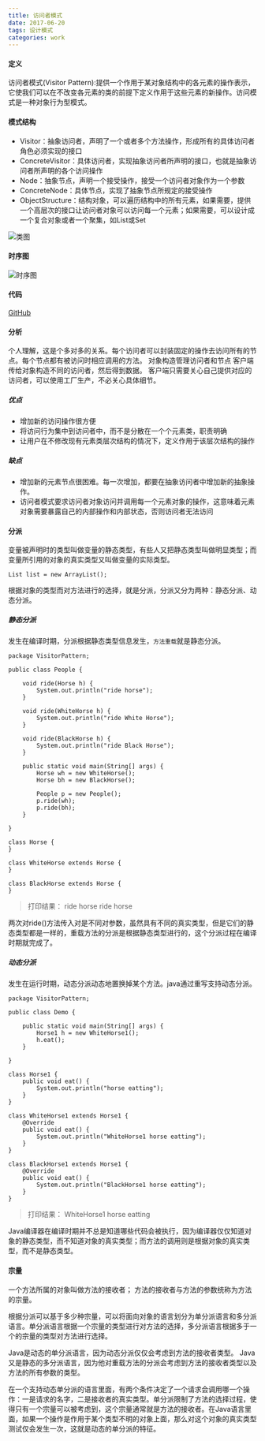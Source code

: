 ```yaml
---
title: 访问者模式
date: 2017-06-20
tags: 设计模式
categories: work
---
```


#### 定义 ####

访问者模式(Visitor Pattern):提供一个作用于某对象结构中的各元素的操作表示，它使我们可以在不改变各元素的类的前提下定义作用于这些元素的新操作。访问模式是一种对象行为型模式。
  
#### 模式结构 ####

- Visitor：抽象访问者，声明了一个或者多个方法操作，形成所有的具体访问者角色必须实现的接口
- ConcreteVisitor：具体访问者，实现抽象访问者所声明的接口，也就是抽象访问者所声明的各个访问操作
- Node：抽象节点，声明一个接受操作，接受一个访问者对象作为一个参数
- ConcreteNode：具体节点，实现了抽象节点所规定的接受操作
- ObjectStructure：结构对象，可以遍历结构中的所有元素，如果需要，提供一个高层次的接口让访问者对象可以访问每一个元素；如果需要，可以设计成一个复合对象或者一个聚集，如List或Set
 
![类图](/images/visitor_pattern_class_diagram.png)

#### 时序图 ####

![时序图](/images/visitor_pattern_sequence_diagram.png)

#### 代码 ####
	
[GitHub](https://github.com/xusx1024/DesignPatternDemoCode/tree/master/VisitorPattern)

#### 分析 ####

个人理解，这是个多对多的关系。每个访问者可以封装固定的操作去访问所有的节点。每个节点都有被访问时相应调用的方法。
对象构造管理访问者和节点
客户端传给对象构造不同的访问者，然后得到数据。
客户端只需要关心自己提供对应的访问者，可以使用工厂生产，不必关心具体细节。

##### 优点 #####

- 增加新的访问操作很方便
- 将访问行为集中到访问者中，而不是分散在一个个元素类，职责明确
- 让用户在不修改现有元素类层次结构的情况下，定义作用于该层次结构的操作

##### 缺点 #####

-  增加新的元素节点很困难。每一次增加，都要在抽象访问者中增加新的抽象操作。
-  访问者模式要求访问者对象访问并调用每一个元素对象的操作，这意味着元素对象需要暴露自己的内部操作和内部状态，否则访问者无法访问
 
#### 分派 ####

变量被声明时的类型叫做变量的静态类型，有些人又把静态类型叫做明显类型；而变量所引用的对象的真实类型又叫做变量的实际类型。

	List list = new ArrayList();
 
根据对象的类型而对方法进行的选择，就是分派，分派又分为两种：静态分派、动态分派。

##### 静态分派 #####

发生在编译时期，分派根据静态类型信息发生，`方法重载`就是静态分派。
	
	package VisitorPattern;
	
	public class People {
	
		void ride(Horse h) {
			System.out.println("ride horse");
		}
	
		void ride(WhiteHorse h) {
			System.out.println("ride White Horse");
		}
	
		void ride(BlackHorse h) {
			System.out.println("ride Black Horse");
		}
	
		public static void main(String[] args) {
			Horse wh = new WhiteHorse();
			Horse bh = new BlackHorse();
	
			People p = new People();
			p.ride(wh);
			p.ride(bh);
		}
	
	}
	
	class Horse {
	}
	
	class WhiteHorse extends Horse {
	}
	
	class BlackHorse extends Horse {
	}

>打印结果：
>ride horse
ride horse

两次对ride()方法传入对是不同对参数，虽然具有不同的真实类型，但是它们的静态类型都是一样的，重载方法的分派是根据静态类型进行的，这个分派过程在编译时期就完成了。

##### 动态分派 #####

发生在运行时期，动态分派动态地置换掉某个方法。java通过重写支持动态分派。
	
	package VisitorPattern;
	
	public class Demo {
	
		public static void main(String[] args) {
			Horse1 h = new WhiteHorse1();
			h.eat();
		}
	
	}
	
	class Horse1 {
		public void eat() {
			System.out.println("horse eatting");
		}
	}
	
	class WhiteHorse1 extends Horse1 {
		@Override
		public void eat() {
			System.out.println("WhiteHorse1 horse eatting");
		}
	}
	
	class BlackHorse1 extends Horse1 {
		@Override
		public void eat() {
			System.out.println("BlackHorse1 horse eatting");
		}
	}

>打印结果：
>WhiteHorse1 horse eatting

Java编译器在编译时期并不总是知道哪些代码会被执行，因为编译器仅仅知道对象的静态类型，而不知道对象的真实类型；而方法的调用则是根据对象的真实类型，而不是静态类型。

#### 宗量 ####

一个方法所属的对象叫做方法的接收者；
方法的接收者与方法的参数统称为方法的宗量。

根据分派可以基于多少种宗量，可以将面向对象的语言划分为单分派语言和多分派语言。单分派语言根据一个宗量的类型进行对方法的选择，多分派语言根据多于一个的宗量的类型对方法进行选择。

Java是动态的单分派语言，因为动态分派仅仅会考虑到方法的接收者类型。
Java又是静态的多分派语言，因为他对重载方法的分派会考虑到方法的接收者类型以及方法的所有参数的类型。

在一个支持动态单分派的语言里面，有两个条件决定了一个请求会调用哪一个操作：一是请求的名字，二是接收者的真实类型。单分派限制了方法的选择过程，使得只有一个宗量可以被考虑到，这个宗量通常就是方法的接收者。在Java语言里面，如果一个操作是作用于某个类型不明的对象上面，那么对这个对象的真实类型测试仅会发生一次，这就是动态的单分派的特征。

